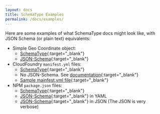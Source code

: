 ```yaml
---
layout: docs
title: SchemaType Examples
permalink: /docs/examples/
---
```


Here are some examples of what SchemaType docs might look like, with JSON
Schema (or plain text) equivalents:

* Simple Geo Coordinate object:
  * [SchemaType](/example/geo-coordinate.schema.txt){:target="_blank"}
  * [JSON-Schema](/example/geo-coordinate.json-schema.txt){:target="_blank"}
* CloudFoundry `manifest.yml` files:
  * [SchemaType](/example/cloudfoundry-manifest.schema.txt){:target="_blank"}
  * No JSON-Schema. See [documentation](http://docs.pivotal.io/pivotalcf/1-7/devguide/deploy-apps/manifest.html.txt){:target="_blank"}
  * [Sample mainfest.yml file](/example/cloudfoundry-manifest.yml.txt){:target="_blank"}
* NPM `package.json` files:
  * [SchemaType](/example/node-package.schema.txt){:target="_blank"}
  * [JSON-Schema](/example/node-package.json-schema.yaml.txt){:target="_blank"} in YAML
  * [JSON-Schema](/example/node-package.json-schema.txt){:target="_blank"} in JSON (The JSON is very verbose)
